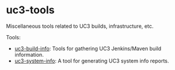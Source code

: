 # uc3-tools

Miscellaneous tools related to UC3 builds, infrastructure, etc.

Tools:

- [uc3-build-info](uc3-build-info): Tools for gathering UC3 Jenkins/Maven
  build information.
- [uc3-system-info](uc3-system-info): A tool for generating UC3 system info
  reports.
